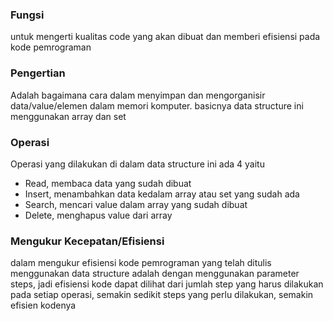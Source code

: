 ### Fungsi

untuk mengerti kualitas code yang akan dibuat dan memberi efisiensi pada kode pemrograman

### Pengertian

Adalah bagaimana cara dalam menyimpan dan mengorganisir data/value/elemen dalam memori komputer. basicnya data structure ini menggunakan array dan set 

### Operasi

Operasi yang dilakukan di dalam data structure ini ada 4 yaitu

- Read, membaca data yang sudah dibuat
- Insert, menambahkan data kedalam array atau set yang sudah ada
- Search, mencari value dalam array yang sudah dibuat
- Delete, menghapus value dari array

### Mengukur Kecepatan/Efisiensi

dalam mengukur efisiensi kode pemrograman yang telah ditulis menggunakan data structure adalah dengan menggunakan parameter steps, jadi efisiensi kode dapat dilihat dari jumlah step yang harus dilakukan pada setiap operasi, semakin sedikit steps yang perlu dilakukan, semakin efisien kodenya